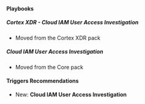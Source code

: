
#### Playbooks

##### Cortex XDR - Cloud IAM User Access Investigation

- Moved from the Cortex XDR pack
##### Cloud IAM User Access Investigation

- Moved from the Core pack

#### Triggers Recommendations

- New: **Cloud IAM User Access Investigation**
